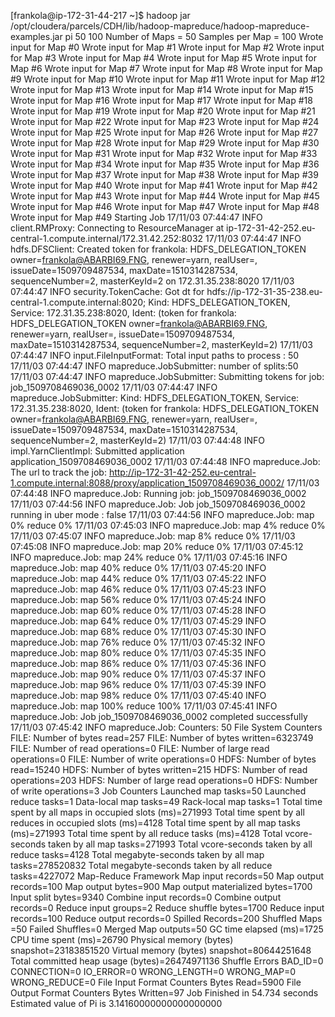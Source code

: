 [frankola@ip-172-31-44-217 ~]$ hadoop jar /opt/cloudera/parcels/CDH/lib/hadoop-mapreduce/hadoop-mapreduce-examples.jar pi 50 100
Number of Maps  = 50
Samples per Map = 100
Wrote input for Map #0
Wrote input for Map #1
Wrote input for Map #2
Wrote input for Map #3
Wrote input for Map #4
Wrote input for Map #5
Wrote input for Map #6
Wrote input for Map #7
Wrote input for Map #8
Wrote input for Map #9
Wrote input for Map #10
Wrote input for Map #11
Wrote input for Map #12
Wrote input for Map #13
Wrote input for Map #14
Wrote input for Map #15
Wrote input for Map #16
Wrote input for Map #17
Wrote input for Map #18
Wrote input for Map #19
Wrote input for Map #20
Wrote input for Map #21
Wrote input for Map #22
Wrote input for Map #23
Wrote input for Map #24
Wrote input for Map #25
Wrote input for Map #26
Wrote input for Map #27
Wrote input for Map #28
Wrote input for Map #29
Wrote input for Map #30
Wrote input for Map #31
Wrote input for Map #32
Wrote input for Map #33
Wrote input for Map #34
Wrote input for Map #35
Wrote input for Map #36
Wrote input for Map #37
Wrote input for Map #38
Wrote input for Map #39
Wrote input for Map #40
Wrote input for Map #41
Wrote input for Map #42
Wrote input for Map #43
Wrote input for Map #44
Wrote input for Map #45
Wrote input for Map #46
Wrote input for Map #47
Wrote input for Map #48
Wrote input for Map #49
Starting Job
17/11/03 07:44:47 INFO client.RMProxy: Connecting to ResourceManager at ip-172-31-42-252.eu-central-1.compute.internal/172.31.42.252:8032
17/11/03 07:44:47 INFO hdfs.DFSClient: Created token for frankola: HDFS_DELEGATION_TOKEN owner=frankola@ABARBI69.FNG, renewer=yarn, realUser=, issueDate=1509709487534, maxDate=1510314287534, sequenceNumber=2, masterKeyId=2 on 172.31.35.238:8020
17/11/03 07:44:47 INFO security.TokenCache: Got dt for hdfs://ip-172-31-35-238.eu-central-1.compute.internal:8020; Kind: HDFS_DELEGATION_TOKEN, Service: 172.31.35.238:8020, Ident: (token for frankola: HDFS_DELEGATION_TOKEN owner=frankola@ABARBI69.FNG, renewer=yarn, realUser=, issueDate=1509709487534, maxDate=1510314287534, sequenceNumber=2, masterKeyId=2)
17/11/03 07:44:47 INFO input.FileInputFormat: Total input paths to process : 50
17/11/03 07:44:47 INFO mapreduce.JobSubmitter: number of splits:50
17/11/03 07:44:47 INFO mapreduce.JobSubmitter: Submitting tokens for job: job_1509708469036_0002
17/11/03 07:44:47 INFO mapreduce.JobSubmitter: Kind: HDFS_DELEGATION_TOKEN, Service: 172.31.35.238:8020, Ident: (token for frankola: HDFS_DELEGATION_TOKEN owner=frankola@ABARBI69.FNG, renewer=yarn, realUser=, issueDate=1509709487534, maxDate=1510314287534, sequenceNumber=2, masterKeyId=2)
17/11/03 07:44:48 INFO impl.YarnClientImpl: Submitted application application_1509708469036_0002
17/11/03 07:44:48 INFO mapreduce.Job: The url to track the job: http://ip-172-31-42-252.eu-central-1.compute.internal:8088/proxy/application_1509708469036_0002/
17/11/03 07:44:48 INFO mapreduce.Job: Running job: job_1509708469036_0002
17/11/03 07:44:56 INFO mapreduce.Job: Job job_1509708469036_0002 running in uber mode : false
17/11/03 07:44:56 INFO mapreduce.Job:  map 0% reduce 0%
17/11/03 07:45:03 INFO mapreduce.Job:  map 4% reduce 0%
17/11/03 07:45:07 INFO mapreduce.Job:  map 8% reduce 0%
17/11/03 07:45:08 INFO mapreduce.Job:  map 20% reduce 0%
17/11/03 07:45:12 INFO mapreduce.Job:  map 24% reduce 0%
17/11/03 07:45:16 INFO mapreduce.Job:  map 40% reduce 0%
17/11/03 07:45:20 INFO mapreduce.Job:  map 44% reduce 0%
17/11/03 07:45:22 INFO mapreduce.Job:  map 46% reduce 0%
17/11/03 07:45:23 INFO mapreduce.Job:  map 56% reduce 0%
17/11/03 07:45:24 INFO mapreduce.Job:  map 60% reduce 0%
17/11/03 07:45:28 INFO mapreduce.Job:  map 64% reduce 0%
17/11/03 07:45:29 INFO mapreduce.Job:  map 68% reduce 0%
17/11/03 07:45:30 INFO mapreduce.Job:  map 76% reduce 0%
17/11/03 07:45:32 INFO mapreduce.Job:  map 80% reduce 0%
17/11/03 07:45:35 INFO mapreduce.Job:  map 86% reduce 0%
17/11/03 07:45:36 INFO mapreduce.Job:  map 90% reduce 0%
17/11/03 07:45:37 INFO mapreduce.Job:  map 96% reduce 0%
17/11/03 07:45:39 INFO mapreduce.Job:  map 98% reduce 0%
17/11/03 07:45:40 INFO mapreduce.Job:  map 100% reduce 100%
17/11/03 07:45:41 INFO mapreduce.Job: Job job_1509708469036_0002 completed successfully
17/11/03 07:45:42 INFO mapreduce.Job: Counters: 50
        File System Counters
                FILE: Number of bytes read=257
                FILE: Number of bytes written=6323749
                FILE: Number of read operations=0
                FILE: Number of large read operations=0
                FILE: Number of write operations=0
                HDFS: Number of bytes read=15240
                HDFS: Number of bytes written=215
                HDFS: Number of read operations=203
                HDFS: Number of large read operations=0
                HDFS: Number of write operations=3
        Job Counters
                Launched map tasks=50
                Launched reduce tasks=1
                Data-local map tasks=49
                Rack-local map tasks=1
                Total time spent by all maps in occupied slots (ms)=271993
                Total time spent by all reduces in occupied slots (ms)=4128
                Total time spent by all map tasks (ms)=271993
                Total time spent by all reduce tasks (ms)=4128
                Total vcore-seconds taken by all map tasks=271993
                Total vcore-seconds taken by all reduce tasks=4128
                Total megabyte-seconds taken by all map tasks=278520832
                Total megabyte-seconds taken by all reduce tasks=4227072
        Map-Reduce Framework
                Map input records=50
                Map output records=100
                Map output bytes=900
                Map output materialized bytes=1700
                Input split bytes=9340
                Combine input records=0
                Combine output records=0
                Reduce input groups=2
                Reduce shuffle bytes=1700
                Reduce input records=100
                Reduce output records=0
                Spilled Records=200
                Shuffled Maps =50
                Failed Shuffles=0
                Merged Map outputs=50
                GC time elapsed (ms)=1725
                CPU time spent (ms)=26790
                Physical memory (bytes) snapshot=23183851520
                Virtual memory (bytes) snapshot=80644251648
                Total committed heap usage (bytes)=26474971136
        Shuffle Errors
                BAD_ID=0
                CONNECTION=0
                IO_ERROR=0
                WRONG_LENGTH=0
                WRONG_MAP=0
                WRONG_REDUCE=0
        File Input Format Counters
                Bytes Read=5900
        File Output Format Counters
                Bytes Written=97
Job Finished in 54.734 seconds
Estimated value of Pi is 3.14160000000000000000
